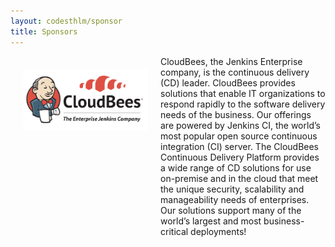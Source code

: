 ```yaml
---
layout: codesthlm/sponsor
title: Sponsors
---
```

<div style="width:200px;float:left;padding:20px">
  <div style="height:200px;position:relative;">
    <a href="http://www.cloudbees.com" target="_blank"><img style="position: absolute; top: 0;width:200px" src="/sponsors/logos/cb_4x2.png" /></a>
  </div>
  <div style="height:40px;text-align:center;font-size:82%;"><br/></div>
</div>


CloudBees, the Jenkins Enterprise company, is the continuous delivery (CD) leader. CloudBees provides solutions that enable IT organizations to respond rapidly to the software delivery needs of the business. Our offerings are powered by Jenkins CI, the world’s most popular open source continuous integration (CI) server. The CloudBees Continuous Delivery Platform provides a wide range of CD solutions for use on-premise and in the cloud that meet the unique security, scalability and manageability needs of enterprises. Our solutions support many of the world’s largest and most business-critical deployments!
